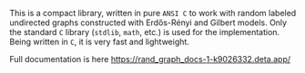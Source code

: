 This is a compact library, written in pure `ANSI C` to work with random labeled undirected graphs constructed with Erdős-Rényi and Gilbert models. Only the standard `C` library (`stdlib`, `math`, etc.) is used for the implementation. Being written in `C`, it is very fast and lightweight.

Full documentation is here https://rand_graph_docs-1-k9026332.deta.app/
